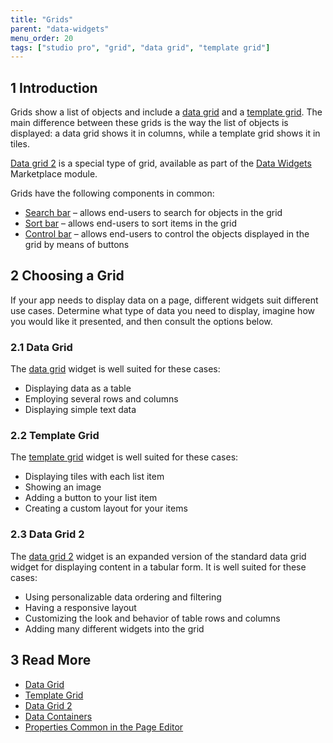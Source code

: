 ```yaml
---
title: "Grids"
parent: "data-widgets"
menu_order: 20
tags: ["studio pro", "grid", "data grid", "template grid"]
---
```


## 1 Introduction

Grids show a list of objects and include a [data grid](data-grid) and a [template grid](template-grid). The main difference between these grids is the way the list of objects is displayed: a data grid shows it in columns, while a template grid shows it in tiles.

[Data grid 2](/appstore/modules/data-grid-2) is a special type of grid, available as part of the [Data Widgets](https://marketplace.mendix.com/link/component/116540) Marketplace module.

Grids have the following components in common:

* [Search bar](search-bar) –  allows end-users to search for objects in the grid 
* [Sort bar](sort-bar) –  allows end-users to sort items in the grid 
* [Control bar](control-bar) –  allows end-users to control the objects displayed in the grid by means of buttons 

## 2 Choosing a Grid

If your app needs to display data on a page, different widgets suit different use cases. Determine what type of data you need to display, imagine how you would like it presented, and then consult the options below.

### 2.1 Data Grid

The [data grid](data-grid) widget is well suited for these cases:

* Displaying data as a table
* Employing several rows and columns
* Displaying simple text data

### 2.2 Template Grid

The [template grid](template-grid) widget is well suited for these cases:

* Displaying tiles with each list item
* Showing an image
* Adding a button to your list item
* Creating a custom layout for your items

### 2.3 Data Grid 2

The [data grid 2](/appstore/modules/data-grid-2) widget is an expanded version of the standard data grid widget for displaying content in a tabular form. It is well suited for these cases:

* Using personalizable data ordering and filtering
* Having a responsive layout
* Customizing the look and behavior of table rows and columns
* Adding many different widgets into the grid

## 3 Read More

* [Data Grid](data-grid)
* [Template Grid](template-grid)
* [Data Grid 2](/appstore/modules/data-grid-2)
* [Data Containers](data-widgets)
* [Properties Common in the Page Editor](common-widget-properties)
